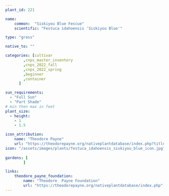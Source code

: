 ```yaml
---
plant_id: 221 

name: 
    common:  "Siskiyou Blue Fescue"  
    scientific: "Festuca idahoensis 'Siskiyou Blue'"  

type: "grass"

native_to: ""

categories: [cultivar
        ,cnps_master_inventory
        ,cnps_2022_fall
        ,cnps_2022_spring
        ,beginner
        ,container
      ]

sun_requirements:
  - "Full Sun"
  - "Part Shade"
# min then max in feet
plant_size:
  - height: 
    - 1
    - 1.5 

icon_attribution: 
    name: "Theodore Payne"
    url: "https://theodorepayne.org/nativeplantdatabase/index.php?title=Festuca_idahoensis_%27Siskiyou_Blue%27"
icon: "/assets/images/plants/festuca_idahoensis_siskiyou_blue_icon.jpg"
 
gardens: [
        ]

links: 
    theodore_payne_foundation: 
        name: "Theodore  Payne Foundation"
        url: "https://theodorepayne.org/nativeplantdatabase/index.php"
---
```








